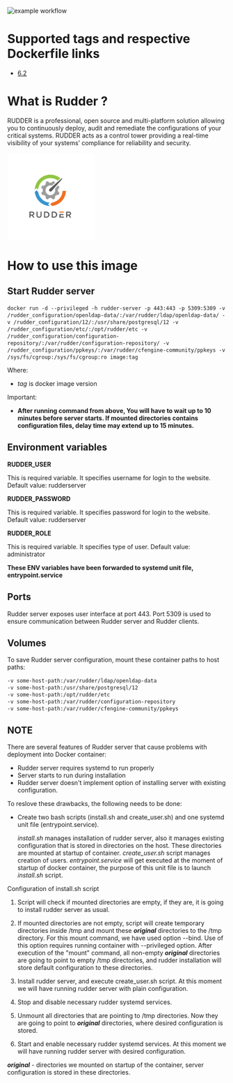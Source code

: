 ![example workflow](https://github.com/dalmatialab/zookeeper/actions/workflows/main.yml/badge.svg)

# Supported tags and respective Dockerfile links

 - [6.2](https://github.com/dalmatialab/rudder/blob/025190e23717cd4a8ad4f0cfbda5120ab368f6c8/Dockerfile)

# What is Rudder ?

RUDDER is a professional, open source and multi-platform solution allowing you to continuously deploy, audit and remediate the configurations of your critical systems. RUDDER acts as a control tower providing a real-time visibility of your systems’ compliance for reliability and security.

<img src="https://github.com/dalmatialab/rudder/blob/e4d54d8c453c6985961cf5283062b1435b29759e/logo.png?raw=true" width="200" height="200">

# How to use this image

## Start Rudder server

	docker run -d --privileged -h rudder-server -p 443:443 -p 5309:5309 -v /rudder_configuration/openldap-data/:/var/rudder/ldap/openldap-data/ -v /rudder_configuration/12/:/usr/share/postgresql/12 -v /rudder_configuration/etc/:/opt/rudder/etc -v /rudder_configuration/configuration-repository/:/var/rudder/configuration-repository/ -v /rudder_configuration/ppkeys/:/var/rudder/cfengine-community/ppkeys -v /sys/fs/cgroup:/sys/fs/cgroup:ro image:tag

Where:
 - *tag* is docker image version

Important:
 - **After running command from above, You will have to wait up to 10 minutes before server starts. If mounted directories contains configuration files, delay time may extend up to 15 minutes.**

## Environment variables

**RUDDER_USER**

This is required variable. It specifies username for login to the website. Default value: rudderserver

**RUDDER_PASSWORD**

This is required variable. It specifies password for login to the website. Default value: rudderserver

**RUDDER_ROLE**

This is required variable. It specifies type of user. Default value: administrator

**These ENV variables have been forwarded to systemd unit file, entrypoint.service**

## Ports

Rudder server exposes user interface at port 443. Port 5309 is used to ensure communication between Rudder server and Rudder clients.

## Volumes

To save Rudder server configuration, mount these container paths to host paths:

	-v some-host-path:/var/rudder/ldap/openldap-data
	-v some-host-path:/usr/share/postgresql/12
	-v some-host-path:/opt/rudder/etc
	-v some-host-path:/var/rudder/configuration-repository
	-v some-host-path:/var/rudder/cfengine-community/ppkeys

## NOTE

There are several features of Rudder server that cause problems with deployment into Docker container:
 
 - Rudder server requires systemd to run properly
 - Server starts to run during installation
 - Rudder server doesn't implement option of installing server with existing configuration.

To reslove these drawbacks, the following needs to be done:

 - Create two bash scripts (install.sh and create_user.sh) and one systemd unit file (entrypoint.service).

	*install.sh* manages installation of rudder server, also it manages existing configuration that is stored in directories on the host. These directories are mounted at startup of container.
	*create_user.sh* script manages creation of users.
	*entrypoint.service* will get executed at the moment of startup of docker container, the purpose of this unit file is to launch *install.sh* script.

Configuration of install.sh script

1. Script will check if mounted directories are empty, if they are, it is going to install rudder server as usual.

2. If mounted directories are not empty, script will create temporary directories inside /tmp and mount these ***original*** directories to the /tmp directory.
For this mount command, we have used option --bind. Use of this option requires running container with --privileged option.
After execution of the "mount" command, all non-empty ***original*** directories are going to point to empty /tmp directories, and rudder installation will store default configuration to these directories.

3. Install rudder server, and execute create_user.sh script. At this moment we will have running rudder server with plain configuration.

4. Stop and disable necessary rudder systemd services.

5. Unmount all directories that are pointing to /tmp directories. Now they are going to point to ***original*** directories, where desired configuration is stored.

6. Start and enable necessary rudder systemd services. At this moment we will have running rudder server with desired configuration.


***original*** - directories we mounted on startup of the container, server configuration is stored in these directories.

 
